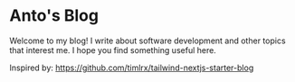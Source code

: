 # Anto's Blog

Welcome to my blog! I write about software development and other topics that interest me. I hope you find something useful here.

Inspired by: <https://github.com/timlrx/tailwind-nextjs-starter-blog>
